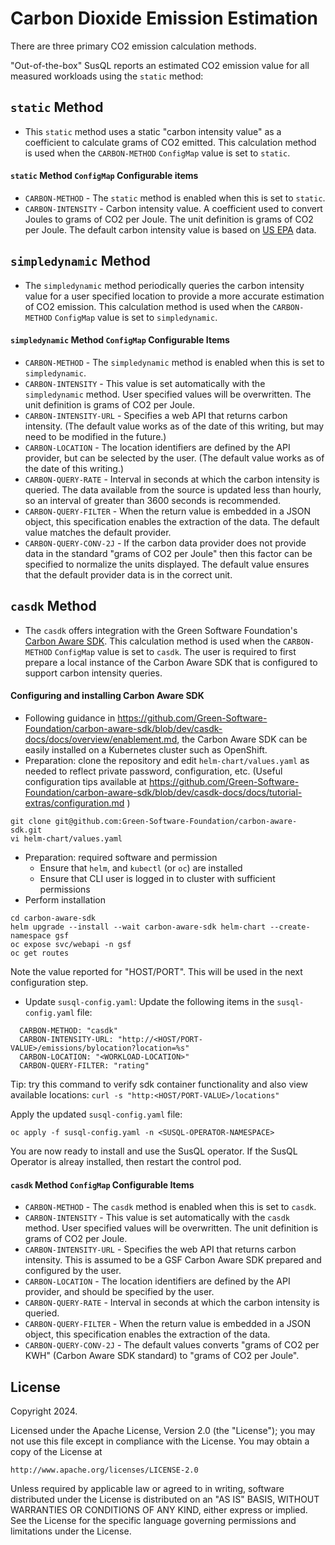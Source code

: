 # Carbon Dioxide Emission Estimation

There are three primary CO2 emission calculation methods.

"Out-of-the-box" SusQL reports an estimated CO2 emission value for all measured workloads using the `static` method:

## `static` Method
- This `static` method uses a static "carbon intensity value" as a coefficient to calculate grams of CO2 emitted.
  This calculation method is used when the `CARBON-METHOD` `ConfigMap` value is set to `static`.

#### `static` Method `ConfigMap` Configurable items
  - `CARBON-METHOD` - The `static` method is enabled when this is set to `static`.
  - `CARBON-INTENSITY` - Carbon intensity value. A coefficient used to convert Joules to grams of CO2 per Joule. The unit definition is grams of CO2 per Joule.
    The default carbon intensity value is based on [US EPA](https://www.epa.gov/energy/greenhouse-gases-equivalencies-calculator-calculations-and-references) data.

## `simpledynamic` Method
- The `simpledynamic` method periodically queries the carbon intensity value for a user specified location to provide a more accurate estimation of CO2 emission.
  This calculation method is used when the `CARBON-METHOD` `ConfigMap` value is set to `simpledynamic`.

#### `simpledynamic` Method `ConfigMap` Configurable Items
  - `CARBON-METHOD` - The `simpledynamic` method is enabled when this is set to `simpledynamic`.
  - `CARBON-INTENSITY` - This value is set automatically with the `simpledynamic` method. User specified values will be overwritten. The unit definition is grams of CO2 per Joule.
  - `CARBON-INTENSITY-URL` - Specifies a web API that returns carbon intensity. (The default value works as of the date of this writing, but may need to be modified in the future.)
  - `CARBON-LOCATION` - The location identifiers are defined by the API provider, but can be selected by the user. (The default value works as of the date of this writing.)
  - `CARBON-QUERY-RATE` - Interval in seconds at which the carbon intensity is queried. The data available from the source is updated less than hourly, so an interval of greater than 3600 seconds is recommended.
  - `CARBON-QUERY-FILTER` - When the return value is embedded in a JSON object, this specification enables the extraction of the data. The default value matches the default provider.
  - `CARBON-QUERY-CONV-2J` - If the carbon data provider does not provide data in the standard "grams of CO2 per Joule" then this factor can be specified to normalize the units displayed. The default value ensures that the default provider data is in the correct unit.

## `casdk` Method
- The `casdk` offers integration with the Green Software Foundation's [Carbon Aware SDK](https://github.com/Green-Software-Foundation/carbon-aware-sdk).
  This calculation method is used when the `CARBON-METHOD` `ConfigMap` value is set to `casdk`.
  The user is required to first prepare a local instance of the Carbon Aware SDK that is configured to support carbon intensity queries.

#### Configuring and installing Carbon Aware SDK
- Following guidance in https://github.com/Green-Software-Foundation/carbon-aware-sdk/blob/dev/casdk-docs/docs/overview/enablement.md,
the Carbon Aware SDK can be easily installed on a Kubernetes cluster such as OpenShift.
- Preparation: clone the repository and edit `helm-chart/values.yaml` as needed to reflect private password, configuration, etc.
(Useful configuration tips available at https://github.com/Green-Software-Foundation/carbon-aware-sdk/blob/dev/casdk-docs/docs/tutorial-extras/configuration.md )

```
git clone git@github.com:Green-Software-Foundation/carbon-aware-sdk.git
vi helm-chart/values.yaml
```
- Preparation: required software and permission
  - Ensure that `helm`, and `kubectl` (or `oc`) are installed
  - Ensure that CLI user is logged in to cluster with sufficient permissions
- Perform installation
```
cd carbon-aware-sdk
helm upgrade --install --wait carbon-aware-sdk helm-chart --create-namespace gsf
oc expose svc/webapi -n gsf
oc get routes
```
Note the value reported for "HOST/PORT". This will be used in the next configuration step.
- Update `susql-config.yaml`:
Update the following items in the `susql-config.yaml` file:
```
  CARBON-METHOD: "casdk"
  CARBON-INTENSITY-URL: "http://<HOST/PORT-VALUE>/emissions/bylocation?location=%s"
  CARBON-LOCATION: "<WORKLOAD-LOCATION>"
  CARBON-QUERY-FILTER: "rating"
```
Tip: try this command to verify sdk container functionality and also view available locations: `curl -s "http:<HOST/PORT-VALUE>/locations"`


Apply the updated `susql-config.yaml` file:
```
oc apply -f susql-config.yaml -n <SUSQL-OPERATOR-NAMESPACE>
```
You are now ready to install and use the SusQL operator.
If the SusQL Operator is alreay installed, then restart the control pod.

#### `casdk` Method `ConfigMap` Configurable Items
  - `CARBON-METHOD` - The `casdk` method is enabled when this is set to `casdk`.
  - `CARBON-INTENSITY` - This value is set automatically with the `casdk` method. User specified values will be overwritten. The unit definition is grams of CO2 per Joule.
  - `CARBON-INTENSITY-URL` - Specifies the web API that returns carbon intensity. This is assumed to be a GSF Carbon Aware SDK prepared and configured by the user.
  - `CARBON-LOCATION` - The location identifiers are defined by the API provider, and should be specified by the user.
  - `CARBON-QUERY-RATE` - Interval in seconds at which the carbon intensity is queried.
  - `CARBON-QUERY-FILTER` - When the return value is embedded in a JSON object, this specification enables the extraction of the data.
  - `CARBON-QUERY-CONV-2J` - The default values converts "grams of CO2 per KWH" (Carbon Aware SDK standard) to "grams of CO2 per Joule".

## License

Copyright 2024.

Licensed under the Apache License, Version 2.0 (the "License");
you may not use this file except in compliance with the License.
You may obtain a copy of the License at

    http://www.apache.org/licenses/LICENSE-2.0

Unless required by applicable law or agreed to in writing, software
distributed under the License is distributed on an "AS IS" BASIS,
WITHOUT WARRANTIES OR CONDITIONS OF ANY KIND, either express or implied.
See the License for the specific language governing permissions and
limitations under the License.

